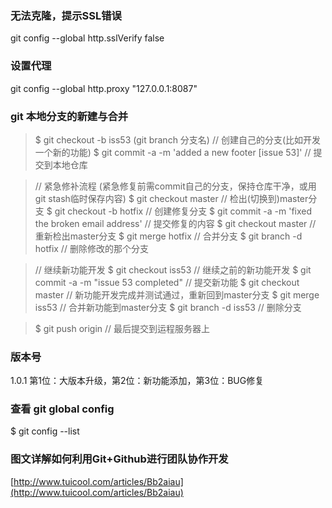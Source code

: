 ### 无法克隆，提示SSL错误
git config --global http.sslVerify false

### 设置代理
git config --global http.proxy "127.0.0.1:8087"

### git 本地分支的新建与合并
>$ git checkout -b iss53 (git branch 分支名)    // 创建自己的分支(比如开发一个新的功能)
$ git commit -a -m 'added a new footer [issue 53]' // 提交到本地仓库

>// 紧急修补流程 (紧急修复前需commit自己的分支，保持仓库干净，或用git stash临时保存内容)
$ git checkout master        // 检出(切换到)master分支
$ git checkout -b hotfix     // 创建修复分支
$ git commit -a -m 'fixed the broken email address'  // 提交修复的内容
$ git checkout master        // 重新检出master分支
$ git merge hotfix           // 合并分支
$ git branch -d hotfix       // 删除修改的那个分支

>// 继续新功能开发
$ git checkout iss53         // 继续之前的新功能开发
$ git commit -a -m "issue 53 completed"         // 提交新功能
$ git checkout master        // 新功能开发完成并测试通过，重新回到master分支
$ git merge iss53            // 合并新功能到master分支
$ git branch -d iss53        // 删除分支

>$ git push origin            // 最后提交到运程服务器上

### 版本号
1.0.1  第1位：大版本升级，第2位：新功能添加，第3位：BUG修复

### 查看 git global config
$ git config --list

### 图文详解如何利用Git+Github进行团队协作开发
[http://www.tuicool.com/articles/Bb2aiau](http://www.tuicool.com/articles/Bb2aiau)
